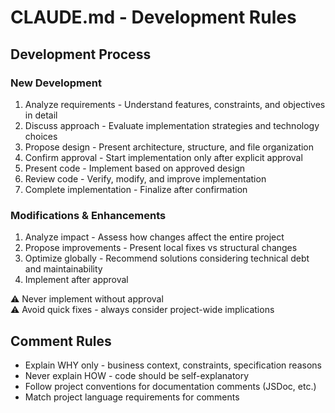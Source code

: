 # CLAUDE.md - Development Rules

## Development Process

### New Development

1. Analyze requirements - Understand features, constraints, and objectives in detail
2. Discuss approach - Evaluate implementation strategies and technology choices
3. Propose design - Present architecture, structure, and file organization
4. Confirm approval - Start implementation only after explicit approval
5. Present code - Implement based on approved design
6. Review code - Verify, modify, and improve implementation
7. Complete implementation - Finalize after confirmation

### Modifications & Enhancements

1. Analyze impact - Assess how changes affect the entire project
2. Propose improvements - Present local fixes vs structural changes
3. Optimize globally - Recommend solutions considering technical debt and maintainability
4. Implement after approval

⚠️ Never implement without approval  
⚠️ Avoid quick fixes - always consider project-wide implications

## Comment Rules

- Explain WHY only - business context, constraints, specification reasons
- Never explain HOW - code should be self-explanatory
- Follow project conventions for documentation comments (JSDoc, etc.)
- Match project language requirements for comments

